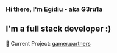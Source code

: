 ### Hi there, I'm Egidiu - aka G3ru1a

## I'm a full stack developer :)

🚧 Current Project: [gamer.partners][gp-client]



[gp-client]: https://github.com/g3ru1a/gamer-partners-www